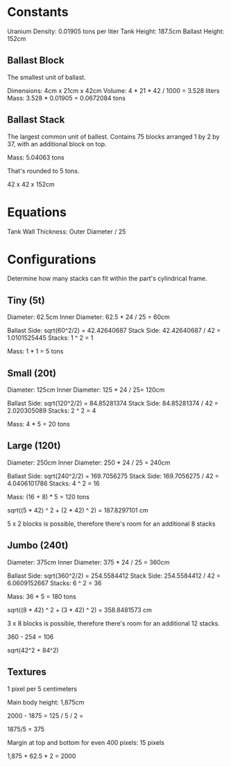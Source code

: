 # Constants

Uranium Density: 0.01905 tons per liter
Tank Height: 187.5cm
Ballast Height: 152cm


## Ballast Block

The smallest unit of ballast.

Dimensions: 4cm x 21cm x 42cm
Volume: 4 * 21 * 42 / 1000 = 3.528 liters
Mass: 3.528 * 0.01905 = 0.0672084 tons


## Ballast Stack

The largest common unit of ballest. Contains 75 blocks arranged 1 by 2 by 37, with an additional block on top.

Mass: 5.04063 tons

That's rounded to 5 tons.

42 x 42 x 152cm



# Equations

Tank Wall Thickness: Outer Diameter / 25



# Configurations


Determine how many stacks can fit within the part's cylindrical frame. 


## Tiny (5t)

Diameter: 62.5cm
Inner Diameter: 62.5 * 24 / 25 = 60cm

Ballast Side: sqrt(60^2/2) = 42.42640687
Stack Side: 42.42640687 / 42 = 1.0101525445
Stacks: 1 ^ 2 = 1

Mass: 1 * 1 = 5 tons


## Small (20t)

Diameter: 125cm
Inner Diameter: 125 * 24 / 25= 120cm

Ballast Side: sqrt(120^2/2) = 84.85281374
Stack Side: 84.85281374 / 42 = 2.020305089
Stacks: 2 ^ 2 = 4

Mass: 4 * 5 = 20 tons


## Large (120t)

Diameter: 250cm
Inner Diameter: 250 * 24 / 25 = 240cm

Ballast Side: sqrt(240^2/2) = 169.7056275
Stack Side: 169.7056275 / 42 = 4.0406101786
Stacks: 4 ^ 2 = 16

Mass: (16 + 8) * 5 = 120 tons

sqrt((5 * 42) ^ 2 + (2 * 42) ^ 2) = 187.8297101 cm

5 x 2 blocks is possible, therefore there's room for an additional 8 stacks


## Jumbo (240t)

Diameter: 375cm
Inner Diameter: 375 * 24 / 25 = 360cm

Ballast Side: sqrt(360^2/2) = 254.5584412
Stack Side: 254.5584412 / 42 = 6.0609152667
Stacks: 6 ^ 2 = 36

Mass: 36 * 5 = 180 tons



sqrt((8 * 42) ^ 2 + (3 * 42) ^ 2) = 358.8481573 cm

3 x 8 blocks is possible, therefore there's room for an additional 12 stacks.


360 - 254 = 106

sqrt(42^2 + 84^2)







## Textures

1 pixel per 5 centimeters

Main body height: 1,875cm

2000 - 1875 = 125 / 5 / 2 = 

1875/5 = 375

Margin at top and bottom for even 400 pixels: 15 pixels

1,875 + 62.5 * 2 = 2000


